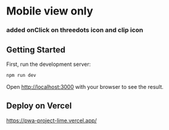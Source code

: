 # Mobile view only

### added onClick on threedots icon and clip icon

## Getting Started


First, run the development server:

```bash
npm run dev
```

Open [http://localhost:3000](http://localhost:3000) with your browser to see the result.


## Deploy on Vercel

https://pwa-project-lime.vercel.app/

